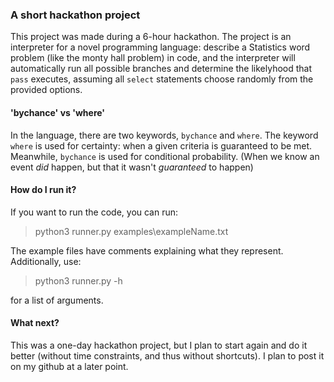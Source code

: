 
### A short hackathon project

This project was made during a 6-hour hackathon. The project is an interpreter for a novel programming language: describe a Statistics word problem (like the monty hall problem) in code, and the interpreter will automatically run all possible branches and determine the likelyhood that `pass` executes, assuming all `select` statements choose randomly from the provided options.

#### 'bychance' vs 'where'

In the language, there are two keywords, `bychance` and `where`. The keyword `where` is used for certainty: when a given criteria is guaranteed to be met. Meanwhile, `bychance` is used for conditional probability. (When we know an event _did_ happen, but that it wasn't _guaranteed_ to happen)

#### How do I run it?

If you want to run the code, you can run:

> python3 runner.py examples\\exampleName.txt

The example files have comments explaining what they represent. Additionally, use:

> python3 runner.py -h

for a list of arguments.

#### What next?

This was a one-day hackathon project, but I plan to start again and do it better (without time constraints, and thus without shortcuts). I plan to post it on my github at a later point.